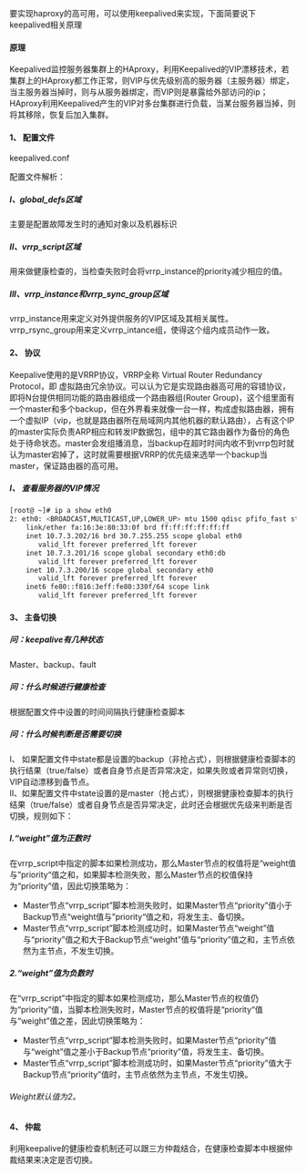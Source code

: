 要实现haproxy的高可用，可以使用keepalived来实现，下面简要说下keepalived相关原理

#### 原理
Keepalived监控服务器集群上的HAproxy，利用Keepalived的VIP漂移技术，若集群上的HAproxy都工作正常，则VIP与优先级别高的服务器（主服务器）绑定，当主服务器当掉时，则与从服务器绑定，而VIP则是暴露给外部访问的ip；HAproxy利用Keepalived产生的VIP对多台集群进行负载，当某台服务器当掉，则将其移除，恢复后加入集群。
#### 1、	配置文件
keepalived.conf  

配置文件解析：
#####  I、global_defs区域
主要是配置故障发生时的通知对象以及机器标识
##### II、vrrp_script区域
用来做健康检查的，当检查失败时会将vrrp_instance的priority减少相应的值。
##### III、vrrp_instance和vrrp_sync_group区域
vrrp_instance用来定义对外提供服务的VIP区域及其相关属性。
vrrp_rsync_group用来定义vrrp_intance组，使得这个组内成员动作一致。
#### 2、	协议
Keepalive使用的是VRRP协议，VRRP全称 Virtual Router Redundancy Protocol，即 虚拟路由冗余协议。可以认为它是实现路由器高可用的容错协议，即将N台提供相同功能的路由器组成一个路由器组(Router Group)，这个组里面有一个master和多个backup，但在外界看来就像一台一样，构成虚拟路由器，拥有一个虚拟IP（vip，也就是路由器所在局域网内其他机器的默认路由），占有这个IP的master实际负责ARP相应和转发IP数据包，组中的其它路由器作为备份的角色处于待命状态。master会发组播消息，当backup在超时时间内收不到vrrp包时就认为master宕掉了，这时就需要根据VRRP的优先级来选举一个backup当master，保证路由器的高可用。
##### I、	查看服务器的VIP情况
```bash
[root@ ~]# ip a show eth0
2: eth0: <BROADCAST,MULTICAST,UP,LOWER_UP> mtu 1500 qdisc pfifo_fast state UP qlen 1000
    link/ether fa:16:3e:80:33:0f brd ff:ff:ff:ff:ff:ff
    inet 10.7.3.202/16 brd 30.7.255.255 scope global eth0
       valid_lft forever preferred_lft forever
    inet 10.7.3.201/16 scope global secondary eth0:db
       valid_lft forever preferred_lft forever
    inet 10.7.3.200/16 scope global secondary eth0
       valid_lft forever preferred_lft forever
    inet6 fe80::f816:3eff:fe80:330f/64 scope link 
       valid_lft forever preferred_lft forever
```
#### 3、	主备切换
##### 问：keepalive有几种状态
Master、backup、fault
##### 问：什么时候进行健康检查
根据配置文件中设置的时间间隔执行健康检查脚本
##### 问：什么时候判断是否需要切换
I、 如果配置文件中state都是设置的backup（非抢占式），则根据健康检查脚本的执行结果（true/false）或者自身节点是否异常决定，如果失败或者异常则切换，VIP自动漂移到备节点。  
II、如果配置文件中state设置的是master（抢占式），则根据健康检查脚本的执行结果（true/false）或者自身节点是否异常决定，此时还会根据优先级来判断是否切换，规则如下：
##### I.“weight”值为正数时
在vrrp_script中指定的脚本如果检测成功，那么Master节点的权值将是“weight值与”priority“值之和，如果脚本检测失败，那么Master节点的权值保持为“priority”值，因此切换策略为：
* Master节点“vrrp_script”脚本检测失败时，如果Master节点“priority”值小于Backup节点“weight值与”priority“值之和，将发生主、备切换。
* Master节点“vrrp_script”脚本检测成功时，如果Master节点“weight”值与“priority”值之和大于Backup节点“weight”值与“priority”值之和，主节点依然为主节点，不发生切换。
##### 2.“weight”值为负数时
在“vrrp_script”中指定的脚本如果检测成功，那么Master节点的权值仍为“priority”值，当脚本检测失败时，Master节点的权值将是“priority“值与“weight”值之差，因此切换策略为：
* Master节点“vrrp_script”脚本检测失败时，如果Master节点“priority”值与“weight”值之差小于Backup节点“priority”值，将发生主、备切换。
* Master节点“vrrp_script”脚本检测成功时，如果Master节点“priority”值大于Backup节点“priority”值时，主节点依然为主节点，不发生切换。

###### Weight默认值为2。

#### 4、	仲裁
利用keepalive的健康检查机制还可以跟三方仲裁结合，在健康检查脚本中根据仲裁结果来决定是否切换。
